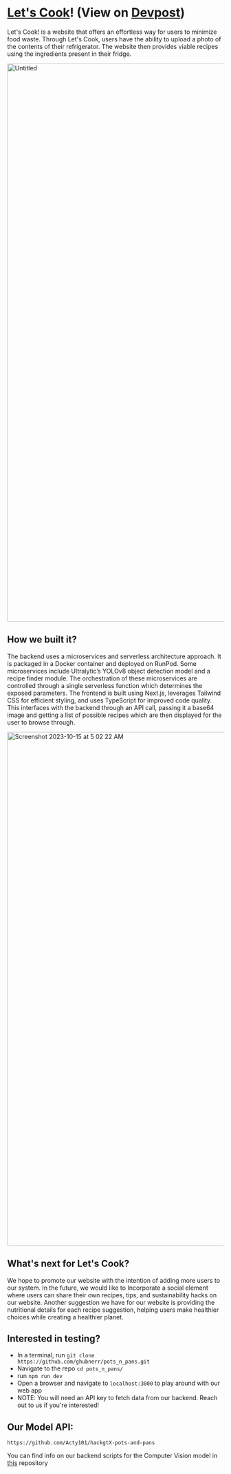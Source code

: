 # [Let's Cook](https://pots-n-pans.vercel.app/)! (View on [Devpost](https://devpost.com/software/let-s-cook-41wpbt))

Let's Cook! is a website that offers an effortless way for users to minimize food waste. Through Let's Cook, users have the ability to upload a photo of the contents of their refrigerator. The website then provides viable recipes using the ingredients present in their fridge.

<img width="1294" alt="Untitled" src="https://github.com/ghubnerr/pots_n_pans/assets/144561702/c9acc9d9-0100-4b78-958b-9a0fcb5dc837">

## How we built it?
The backend uses a microservices and serverless architecture approach. It is packaged in a Docker container and deployed on RunPod. Some microservices include Ultralytic’s YOLOv8 object detection model and a recipe finder module. The orchestration of these microservices are controlled through a single serverless function which determines the exposed parameters.
The frontend is built using Next.js, leverages Tailwind CSS for efficient styling, and uses TypeScript for improved code quality. This interfaces with the backend through an API call, passing it a base64 image and getting a list of possible recipes which are then displayed for the user to browse through.

<img width="1191" alt="Screenshot 2023-10-15 at 5 02 22 AM" src="https://github.com/ghubnerr/pots_n_pans/assets/144561702/13c3377a-c22c-4e21-95da-204e69a88d2b">

## What's next for Let's Cook? 
We hope to promote our website with the intention of adding more users to our system. In the future, we would like to Incorporate a social element where users can share their own recipes, tips, and sustainability hacks on our website. Another suggestion we have for our website is providing the nutritional details for each recipe suggestion, helping users make healthier choices while creating a healthier planet.


## Interested in testing?
- In a terminal, run `git clone https://github.com/ghubnerr/pots_n_pans.git`
- Navigate to the repo `cd pots_n_pans/`
- run `npm run dev`
- Open a browser and navigate to `localhost:3000` to play around with our web app
- NOTE: You will need an API key to fetch data from our backend. Reach out to us if you're interested!

## Our Model API: 
```https://github.com/Acty101/hackgtX-pots-and-pans```

You can find info on our backend scripts for the Computer Vision model in [this](https://github.com/Acty101/hackgtX-pots-and-pans) repository
